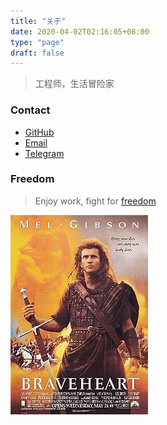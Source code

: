 ```yaml
---
title: "关于"
date: 2020-04-02T02:16:05+08:00
type: "page"
draft: false
---
```


> 工程师，生活冒险家

### Contact

* [GitHub](https://github.com/stuarthua)
* [Email](mailto:me@stuarthua.com)
* <a target="_blank" href="https://t.me/stuarthua">Telegram</a>

### Freedom

>Enjoy work, fight for [freedom](https://zh.wikipedia.org/zh-hans/%E5%8B%87%E6%95%A2%E7%9A%84%E5%BF%83)

![braveheart](https://raw.githubusercontent.com/stuarthua/PicGo/master/stuarthua.github.io/braveheart.jpg)
